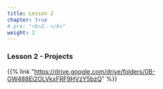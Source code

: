```yaml
---
title: Lesson 2   
chapter: true
# pre: "<b>2. </b>"
weight: 2
---
```


### Lesson 2 - Projects

{{% link "https://drive.google.com/drive/folders/0B-GW488Ei2OLVkxFRF9HVzY5bzQ" %}}
